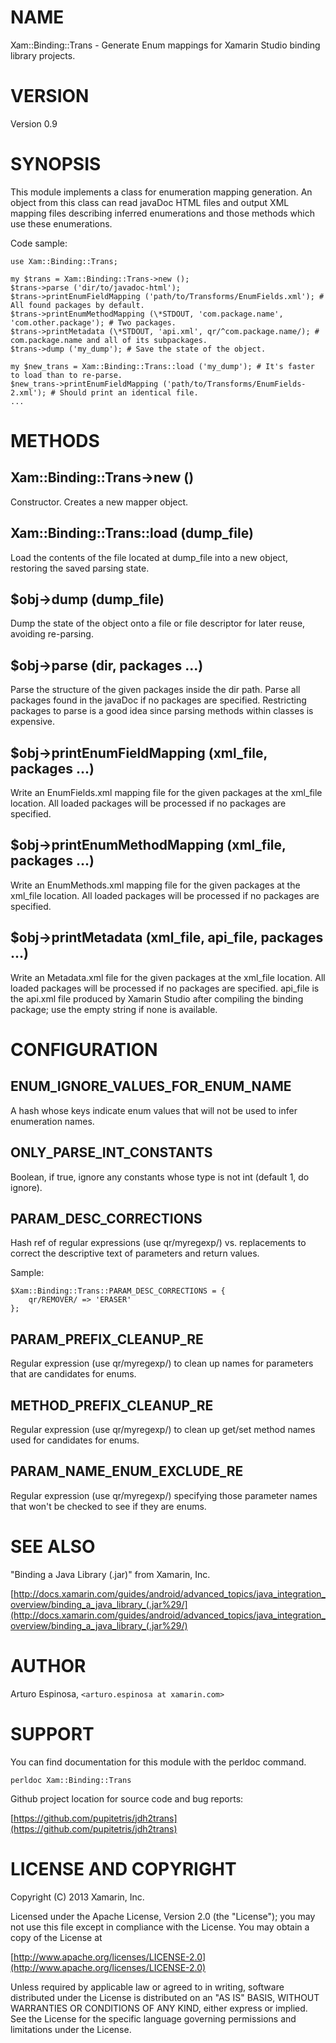 # NAME

Xam::Binding::Trans - Generate Enum mappings for Xamarin Studio binding library projects.

# VERSION

Version 0.9

# SYNOPSIS

This module implements a class for enumeration mapping generation. An object 
from this class can read javaDoc HTML files and output XML mapping files
describing inferred enumerations and those methods which use these enumerations.

Code sample:

    use Xam::Binding::Trans;

    my $trans = Xam::Binding::Trans->new ();
    $trans->parse ('dir/to/javadoc-html');
    $trans->printEnumFieldMapping ('path/to/Transforms/EnumFields.xml'); # All found packages by default.
    $trans->printEnumMethodMapping (\*STDOUT, 'com.package.name', 'com.other.package'); # Two packages.
    $trans->printMetadata (\*STDOUT, 'api.xml', qr/^com.package.name/); # com.package.name and all of its subpackages.
    $trans->dump ('my_dump'); # Save the state of the object.

    my $new_trans = Xam::Binding::Trans::load ('my_dump'); # It's faster to load than to re-parse.
    $new_trans->printEnumFieldMapping ('path/to/Transforms/EnumFields-2.xml'); # Should print an identical file.
    ...

# METHODS

## Xam::Binding::Trans->new ()

Constructor. Creates a new mapper object.

## Xam::Binding::Trans::load (dump\_file)

Load the contents of the file located at dump\_file into a new object, restoring the saved parsing state.

## $obj->dump (dump\_file)

Dump the state of the object onto a file or file descriptor for later reuse, avoiding re-parsing.

## $obj->parse (dir, packages ...)

Parse the structure of the given packages inside the dir path. Parse all packages found in the javaDoc
if no packages are specified. Restricting packages to parse is a good idea since parsing methods
within classes is expensive.

## $obj->printEnumFieldMapping (xml\_file, packages ...)

Write an EnumFields.xml mapping file for the given packages at the xml\_file location. All loaded packages
will be processed if no packages are specified.

## $obj->printEnumMethodMapping (xml\_file, packages ...)

Write an EnumMethods.xml mapping file for the given packages at the xml\_file location. All loaded packages
will be processed if no packages are specified.

## $obj->printMetadata (xml\_file, api\_file, packages ...)

Write an Metadata.xml file for the given packages at the xml\_file location. All loaded packages
will be processed if no packages are specified. api\_file is the api.xml file produced by Xamarin
Studio after compiling the binding package; use the empty string if none is available.

# CONFIGURATION

## ENUM\_IGNORE\_VALUES\_FOR\_ENUM\_NAME

A hash whose keys indicate enum values that will not be used to infer enumeration names.

## ONLY\_PARSE\_INT\_CONSTANTS

Boolean, if true, ignore any constants whose type is not int (default 1, do ignore).

## PARAM\_DESC\_CORRECTIONS

Hash ref of regular expressions (use qr/myregexp/) vs. replacements to correct the descriptive text of 
parameters and return values.

Sample:

    $Xam::Binding::Trans::PARAM_DESC_CORRECTIONS = {
    	qr/REMOVER/ => 'ERASER'
    };

## PARAM\_PREFIX\_CLEANUP\_RE

Regular expression (use qr/myregexp/) to clean up names for parameters that are candidates for enums.

## METHOD\_PREFIX\_CLEANUP\_RE

Regular expression (use qr/myregexp/) to clean up get/set method names used for candidates for enums.

## PARAM\_NAME\_ENUM\_EXCLUDE\_RE

Regular expression (use qr/myregexp/) specifying those parameter names that won't be checked to see if they are enums.

# SEE ALSO

"Binding a Java Library (.jar)" from Xamarin, Inc.

[http://docs.xamarin.com/guides/android/advanced_topics/java_integration_overview/binding_a_java_library_(.jar%29/](http://docs.xamarin.com/guides/android/advanced_topics/java_integration_overview/binding_a_java_library_(.jar%29/)

# AUTHOR

Arturo Espinosa, `<arturo.espinosa at xamarin.com>`

# SUPPORT

You can find documentation for this module with the perldoc command.

	perldoc Xam::Binding::Trans

Github project location for source code and bug reports:

[https://github.com/pupitetris/jdh2trans](https://github.com/pupitetris/jdh2trans)

# LICENSE AND COPYRIGHT

Copyright (C) 2013 Xamarin, Inc.

Licensed under the Apache License, Version 2.0 (the "License");
you may not use this file except in compliance with the License.
You may obtain a copy of the License at

[http://www.apache.org/licenses/LICENSE-2.0](http://www.apache.org/licenses/LICENSE-2.0)

Unless required by applicable law or agreed to in writing, software
distributed under the License is distributed on an "AS IS" BASIS,
WITHOUT WARRANTIES OR CONDITIONS OF ANY KIND, either express or implied.
See the License for the specific language governing permissions and
limitations under the License.


